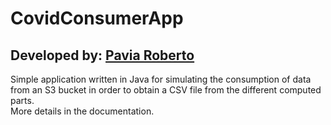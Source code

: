 # CovidConsumerApp

## Developed by: [Pavia Roberto](https://github.com/bloodsky)  

Simple application written in Java for simulating the consumption of data from an S3 bucket in order to obtain a CSV file from the different computed parts.  
More details in the documentation.
